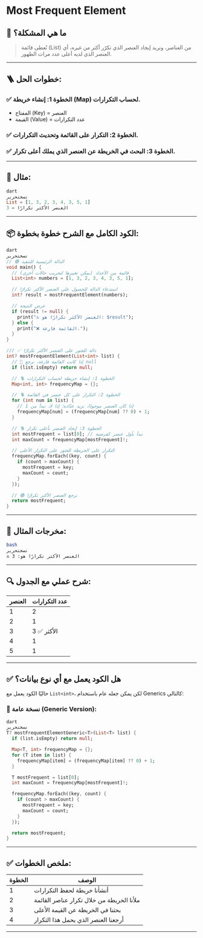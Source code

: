 # Most Frequent Element

## 🧠 ما هي المشكلة؟

> تُعطى قائمة (List) من العناصر، ونريد إيجاد العنصر الذي تكرّر أكثر من غيره، أي العنصر الذي لديه أعلى عدد مرات الظهور.
> 

---

## 🪜 خطوات الحل:

### ✅ الخطوة 1: إنشاء خريطة (Map) لحساب التكرارات.

- المفتاح (Key) = العنصر
- القيمة (Value) = عدد التكرارات

### ✅ الخطوة 2: التكرار على القائمة وتحديث التكرارات.

### ✅ الخطوة 3: البحث في الخريطة عن العنصر الذي يملك أعلى تكرار.

---

## 🎯 مثال:

```dart
dart
نسختحرير
List = [1, 3, 2, 3, 4, 3, 5, 1]
العنصر الأكثر تكرارًا = 3

```

---

## 📦 الكود الكامل مع الشرح خطوة بخطوة:

```dart
dart
نسختحرير
// 🟢 الدالة الرئيسية للتنفيذ
void main() {
  // قائمة من الأعداد (يمكن تغييرها لتجريب حالات أخرى)
  List<int> numbers = [1, 3, 2, 3, 4, 3, 5, 1];

  // استدعاء الدالة للحصول على العنصر الأكثر تكرارًا
  int? result = mostFrequentElement(numbers);

  // عرض النتيجة
  if (result != null) {
    print("🔝 العنصر الأكثر تكرارًا هو: $result");
  } else {
    print("❌ القائمة فارغة.");
  }
}

/// ✅ دالة للعثور على العنصر الأكثر تكرارًا
int? mostFrequentElement(List<int> list) {
  // 🛑 إذا كانت القائمة فارغة، نرجع null
  if (list.isEmpty) return null;

  // 🪜 الخطوة 1: إنشاء خريطة لحساب التكرارات
  Map<int, int> frequencyMap = {};

  // 🪜 الخطوة 2: التكرار على كل عنصر في القائمة
  for (int num in list) {
    // إذا كان العنصر موجودًا، نزيد عدّاده؛ إذا لا، نبدأ من 1
    frequencyMap[num] = (frequencyMap[num] ?? 0) + 1;
  }

  // 🪜 الخطوة 3: إيجاد العنصر بأعلى تكرار
  int mostFrequent = list[0]; // نبدأ بأول عنصر كفرضية
  int maxCount = frequencyMap[mostFrequent]!;

  // التكرار على الخريطة للعثور على التكرار الأعلى
  frequencyMap.forEach((key, count) {
    if (count > maxCount) {
      mostFrequent = key;
      maxCount = count;
    }
  });

  // 🟢 نرجع العنصر الأكثر تكرارًا
  return mostFrequent;
}

```

---

## 🧪 مخرجات المثال:

```bash
bash
نسختحرير
🔝 العنصر الأكثر تكرارًا هو: 3

```

---

## 🔍 شرح عملي مع الجدول:

| العنصر | عدد التكرارات |
| --- | --- |
| 1 | 2 |
| 2 | 1 |
| 3 | 3 ✅ الأكثر |
| 4 | 1 |
| 5 | 1 |

---

## ✅ هل الكود يعمل مع أي نوع بيانات؟

حاليًا الكود يعمل مع `List<int>`، لكن يمكن جعله عام باستخدام Generics كالتالي:

### 🔁 نسخة عامة (Generic Version):

```dart
dart
نسختحرير
T? mostFrequentElementGeneric<T>(List<T> list) {
  if (list.isEmpty) return null;

  Map<T, int> frequencyMap = {};
  for (T item in list) {
    frequencyMap[item] = (frequencyMap[item] ?? 0) + 1;
  }

  T mostFrequent = list[0];
  int maxCount = frequencyMap[mostFrequent]!;

  frequencyMap.forEach((key, count) {
    if (count > maxCount) {
      mostFrequent = key;
      maxCount = count;
    }
  });

  return mostFrequent;
}

```

---

## ✅ ملخص الخطوات:

| الخطوة | الوصف |
| --- | --- |
| 1 | أنشأنا خريطة لحفظ التكرارات |
| 2 | ملأنا الخريطة من خلال تكرار عناصر القائمة |
| 3 | بحثنا في الخريطة عن القيمة الأعلى |
| 4 | أرجعنا العنصر الذي يحمل هذا التكرار |

---